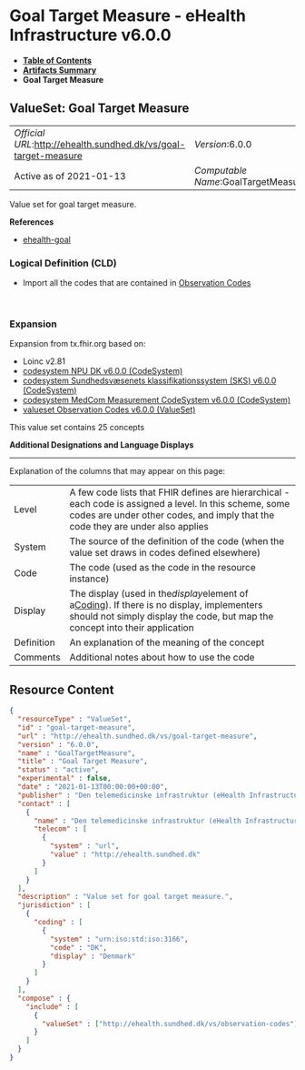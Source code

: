 # Goal Target Measure - eHealth Infrastructure v6.0.0

* [**Table of Contents**](toc.md)
* [**Artifacts Summary**](artifacts.md)
* **Goal Target Measure**

## ValueSet: Goal Target Measure 

| | |
| :--- | :--- |
| *Official URL*:http://ehealth.sundhed.dk/vs/goal-target-measure | *Version*:6.0.0 |
| Active as of 2021-01-13 | *Computable Name*:GoalTargetMeasure |

 
Value set for goal target measure. 

 **References** 

* [ehealth-goal](StructureDefinition-ehealth-goal.md)

### Logical Definition (CLD)

* Import all the codes that are contained in [Observation Codes](ValueSet-ehealth-observation-codes.md)

 

### Expansion

Expansion from tx.fhir.org based on:

* Loinc v2.81
* [codesystem NPU DK v6.0.0 (CodeSystem)](CodeSystem-1.2.208.176.2.1--20190829.md)
* [codesystem Sundhedsvæsenets klassifikationssystem (SKS) v6.0.0 (CodeSystem)](CodeSystem-urn-oid-1.2.208.176.2.4.md)
* [codesystem MedCom Measurement CodeSystem v6.0.0 (CodeSystem)](CodeSystem-urn-oid-1.2.208.184.100.8.md)
* [valueset Observation Codes v6.0.0 (ValueSet)](ValueSet-ehealth-observation-codes.md)

This value set contains 25 concepts

**Additional Designations and Language Displays**

-------

 Explanation of the columns that may appear on this page: 

| | |
| :--- | :--- |
| Level | A few code lists that FHIR defines are hierarchical - each code is assigned a level. In this scheme, some codes are under other codes, and imply that the code they are under also applies |
| System | The source of the definition of the code (when the value set draws in codes defined elsewhere) |
| Code | The code (used as the code in the resource instance) |
| Display | The display (used in the*display*element of a[Coding](http://hl7.org/fhir/R4/datatypes.html#Coding)). If there is no display, implementers should not simply display the code, but map the concept into their application |
| Definition | An explanation of the meaning of the concept |
| Comments | Additional notes about how to use the code |



## Resource Content

```json
{
  "resourceType" : "ValueSet",
  "id" : "goal-target-measure",
  "url" : "http://ehealth.sundhed.dk/vs/goal-target-measure",
  "version" : "6.0.0",
  "name" : "GoalTargetMeasure",
  "title" : "Goal Target Measure",
  "status" : "active",
  "experimental" : false,
  "date" : "2021-01-13T00:00:00+00:00",
  "publisher" : "Den telemedicinske infrastruktur (eHealth Infrastructure)",
  "contact" : [
    {
      "name" : "Den telemedicinske infrastruktur (eHealth Infrastructure)",
      "telecom" : [
        {
          "system" : "url",
          "value" : "http://ehealth.sundhed.dk"
        }
      ]
    }
  ],
  "description" : "Value set for goal target measure.",
  "jurisdiction" : [
    {
      "coding" : [
        {
          "system" : "urn:iso:std:iso:3166",
          "code" : "DK",
          "display" : "Denmark"
        }
      ]
    }
  ],
  "compose" : {
    "include" : [
      {
        "valueSet" : ["http://ehealth.sundhed.dk/vs/observation-codes"]
      }
    ]
  }
}

```
